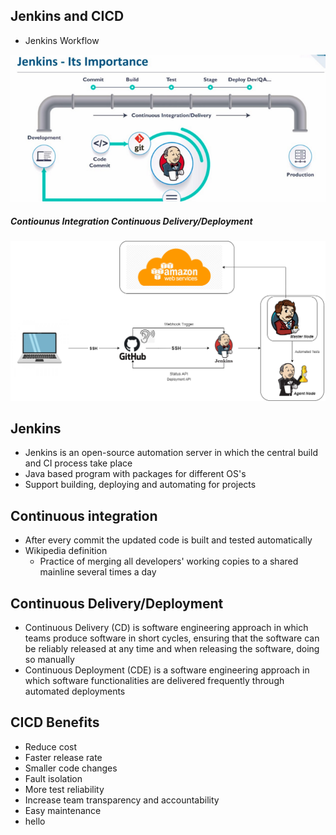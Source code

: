 
## Jenkins and CICD



- Jenkins Workflow

![](images/jenkins.png)

  ##### Contiounus Integration Continuous Delivery/Deployment
![](images/CICD.png)

## Jenkins
- Jenkins is an open-source automation server in which the central build and CI process take place
- Java based program with packages for different OS's
- Support building, deploying and automating for projects

## Continuous integration
- After every commit the updated code is built and tested automatically
- Wikipedia definition
    - Practice of merging all developers' working copies to a shared mainline several times a day

## Continuous Delivery/Deployment
- Continuous Delivery (CD) is software engineering approach in which teams produce software in short cycles, ensuring that the software can be reliably released at any time and when releasing the software, doing so manually
- Continuous Deployment (CDE) is a software engineering approach in which software functionalities are delivered frequently through automated deployments

## CICD Benefits
- Reduce cost
- Faster release rate
- Smaller code changes
- Fault isolation
- More test reliability
- Increase team transparency and accountability
- Easy maintenance
- hello
